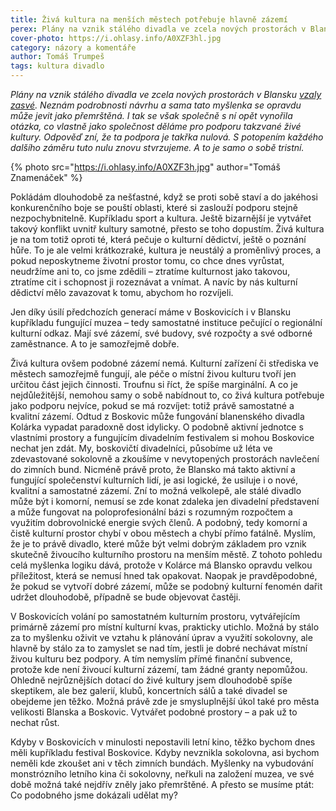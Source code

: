 ```yaml
---
title: Živá kultura na menších městech potřebuje hlavně zázemí
perex: Plány na vznik stálého divadla ve zcela nových prostorách v Blansku vzaly zasvé. S potopením každého dalšího záměru stvrzujeme, že podpora živé kultury je tristní.
cover-photo: https://i.ohlasy.info/A0XZF3hl.jpg
category: názory a komentáře
author: Tomáš Trumpeš
tags: kultura divadlo
---
```


*Plány na vznik stálého divadla ve zcela nových prostorách v Blansku [vzaly zasvé](http://www.blansko.cz/clanky/2016/11/rada-mesta-nedoporucila-vystavbu-divadla-na-nam-republiky). Neznám podrobnosti návrhu a sama tato myšlenka se opravdu může jevit jako přemrštěná. I tak se však společně s ní opět vynořila otázka, co vlastně jako společnost děláme pro podporu takzvané živé kultury. Odpověď zní, že ta podpora je takřka nulová. S potopením každého dalšího záměru tuto nulu znovu stvrzujeme. A to je samo o sobě tristní.*

{% photo src="https://i.ohlasy.info/A0XZF3h.jpg" author="Tomáš Znamenáček" %}

Pokládám dlouhodobě za nešťastné, když se proti sobě staví a do jakéhosi konkurenčního boje se pouští oblasti, které si zaslouží podporu stejně nezpochybnitelně. Kupříkladu sport a kultura. Ještě bizarnější je vytvářet takový konflikt uvnitř kultury samotné, přesto se toho dopustím. Živá kultura je na tom totiž oproti té, která pečuje o kulturní dědictví, ještě o poznání hůře. To je ale velmi krátkozraké, kultura je neustálý a proměnlivý proces, a pokud neposkytneme životní prostor tomu, co chce dnes vyrůstat, neudržíme ani to, co jsme zdědili – ztratíme kulturnost jako takovou, ztratíme cit i schopnost ji rozeznávat a vnímat. A navíc by nás kulturní dědictví mělo zavazovat k tomu, abychom ho rozvíjeli.

Jen díky úsilí předchozích generací máme v Boskovicích i v Blansku kupříkladu fungující muzea – tedy samostatné instituce pečující o regionální kulturní odkaz. Mají své zázemí, své budovy, své rozpočty a své odborné zaměstnance. A to je samozřejmě dobře.

Živá kultura ovšem podobné zázemí nemá. Kulturní zařízení či střediska ve městech samozřejmě fungují, ale péče o místní živou kulturu tvoří jen určitou část jejich činnosti. Troufnu si říct, že spíše marginální. A co je nejdůležitější, nemohou samy o sobě nabídnout to, co živá kultura potřebuje jako podporu nejvíce, pokud se má rozvíjet: totiž právě samostatné a kvalitní zázemí. 
Odtud z Boskovic může fungování blanenského divadla Kolárka vypadat paradoxně dost idylicky. O podobně aktivní jednotce s vlastními prostory a fungujícím divadelním festivalem si mohou Boskovice nechat jen zdát. My, boskovičtí divadelníci, působíme už léta ve zdevastované sokolovně a zkoušíme v nevytopených prostorách navlečení do zimních bund. Nicméně právě proto, že Blansko má takto aktivní a fungující společenství kulturních lidí, je asi logické, že usiluje i o nové, kvalitní a samostatné zázemí. Zní to možná velkolepě, ale stálé divadlo může být i komorní, nemusí se zde konat zdaleka jen divadelní představení a může fungovat na poloprofesionální bázi s rozumným rozpočtem a využitím dobrovolnické energie svých členů. A podobný, tedy komorní a čistě kulturní prostor chybí v obou městech a chybí přímo fatálně. Myslím, že je to právě divadlo, které může být velmi dobrým základem pro vznik skutečně živoucího kulturního prostoru na menším městě. Z tohoto pohledu celá myšlenka logiku dává, protože v Kolárce má Blansko opravdu velkou příležitost, která se nemusí hned tak opakovat. Naopak je pravděpodobné, že pokud se vytvoří dobré zázemí, může se podobný kulturní fenomén dařit udržet dlouhodobě, případně se bude objevovat častěji.

V Boskovicích volání po samostatném kulturním prostoru, vytvářejícím primárně zázemí pro místní kulturní kvas, prakticky utichlo. Možná by stálo za to myšlenku oživit ve vztahu k plánování úprav a využití sokolovny, ale hlavně by stálo za to zamyslet se nad tím, jestli je dobré nechávat místní živou kulturu bez podpory. A tím nemyslím přímé finanční subvence, protože kde není živoucí kulturní zázemí, tam žádné granty nepomůžou. Ohledně nejrůznějších dotací do živé kultury jsem dlouhodobě spíše skeptikem, ale bez galerií, klubů, koncertních sálů a také divadel se obejdeme jen těžko. Možná právě zde je smysluplnější úkol také pro města velikosti Blanska a Boskovic. Vytvářet podobné prostory – a pak už to nechat růst.

Kdyby v Boskovicích v minulosti nepostavili letní kino, těžko bychom dnes měli kupříkladu festival Boskovice. Kdyby nevznikla sokolovna, asi bychom neměli kde zkoušet ani v těch zimních bundách. Myšlenky na vybudování monstrózního letního kina či sokolovny, neřkuli na založení muzea, ve své době možná také nejdřív zněly jako přemrštěné. A přesto se musíme ptát: Co podobného jsme dokázali udělat my?
